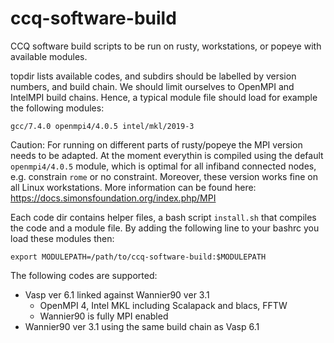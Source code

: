 # ccq-software-build

CCQ software build scripts to be run on rusty, workstations, or popeye with available modules.

topdir lists available codes, and subdirs should be labelled by  version numbers, and build chain. We should limit ourselves to OpenMPI and IntelMPI build chains. Hence, a typical module file should load for example the following modules:

```
gcc/7.4.0 openmpi4/4.0.5 intel/mkl/2019-3
```
Caution: For running on different parts of rusty/popeye the MPI version needs to be adapted. At the moment everythin is compiled using the default `openmpi4/4.0.5` module, which is optimal for all infiband connected nodes, e.g. constrain `rome` or no constraint. Moreover, these version works fine on all Linux workstations. More information can be found here: https://docs.simonsfoundation.org/index.php/MPI

Each code dir contains helper files, a bash script `install.sh`  that compiles the code and a module file. By adding the following line to your bashrc you load these modules then:
```
export MODULEPATH=/path/to/ccq-software-build:$MODULEPATH
```


The following codes are supported:
* Vasp ver 6.1 linked against Wannier90 ver 3.1
    * OpenMPI 4, Intel MKL including Scalapack and blacs, FFTW
    * Wannier90 is fully MPI enabled
* Wannier90 ver 3.1 using the same build chain as Vasp 6.1
